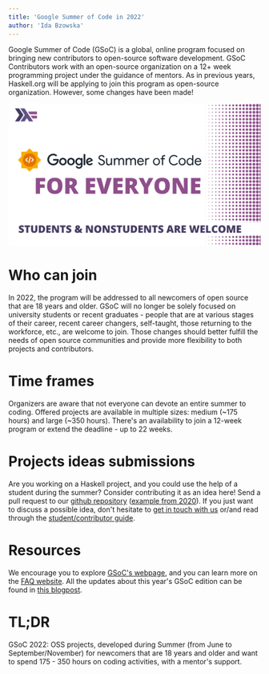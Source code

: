 ```yaml
---
title: 'Google Summer of Code in 2022'
author: 'Ida Bzowska'
---
```


Google Summer of Code (GSoC) is a global, online program focused on bringing new
contributors to open-source software development. GSoC Contributors work with an
open-source organization on a 12+ week programming project under the guidance of
mentors.  As in previous years, Haskell.org will be applying to join this
program as open-source organization.  However, some changes have been made!

![GSoC Banner](/images/2022-02-01-gsoc.png)

# Who can join

In 2022, the program will be addressed to all newcomers of open source that are
18 years and older. GSoC will no longer be solely focused on university students
or recent graduates - people that are at various stages of their career, recent
career changers, self-taught, those returning to the workforce, etc., are
welcome to join. Those changes should better fulfill the needs of open source
communities and provide more flexibility to both projects and contributors.

# Time frames

Organizers are aware that not everyone can devote an entire summer to
coding. Offered projects are available in multiple sizes: medium (~175 hours)
and large (~350 hours). There's an availability to join a 12-week program or
extend the deadline - up to 22 weeks.

# Projects ideas submissions

Are you working on a Haskell project, and you could use the help of a student
during the summer? Consider contributing it as an idea here! Send a pull request
to our [github repository](https://github.com/haskell-org/summer-of-haskell)
([example from 2020](https://github.com/haskell-org/summer-of-haskell/blob/ba41af89efe18a2383163e80156cc900e443e461/content/ideas/stylish-haskell-ghc-lib-parser.md)).
If you just want to discuss a possible idea, don't hesitate to
[get in touch with us](/contact.html)
or/and read through the
[student/contributor guide](https://google.github.io/gsocguides/).

# Resources

We encourage you to explore
[GSoC's webpage](https://summerofcode.withgoogle.com/),
and you can learn more on the
[FAQ website](https://developers.google.com/open-source/gsoc/faq).
All the updates about this year's GSoC edition can be found in
[this blogpost](https://opensource.googleblog.com/2021/11/expanding-google-summer-of-code-in-2022.html).

# TL;DR

GSoC 2022: OSS projects, developed during Summer (from June to
September/November) for newcomers that are 18 years and older and want to spend
175 - 350 hours on coding activities, with a mentor's support.
